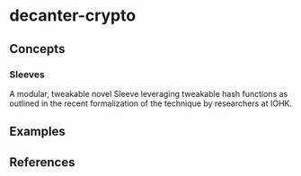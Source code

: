 # decanter-crypto

## Concepts

### Sleeves

A modular, tweakable novel Sleeve leveraging tweakable hash functions as outlined in the recent formalization of the
technique by researchers at IOHK.

## Examples

## References

